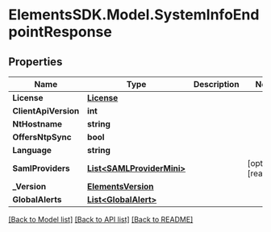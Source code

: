 # ElementsSDK.Model.SystemInfoEndpointResponse

## Properties

Name | Type | Description | Notes
------------ | ------------- | ------------- | -------------
**License** | [**License**](License.md) |  | 
**ClientApiVersion** | **int** |  | 
**NtHostname** | **string** |  | 
**OffersNtpSync** | **bool** |  | 
**Language** | **string** |  | 
**SamlProviders** | [**List&lt;SAMLProviderMini&gt;**](SAMLProviderMini.md) |  | [optional] [readonly] 
**_Version** | [**ElementsVersion**](ElementsVersion.md) |  | 
**GlobalAlerts** | [**List&lt;GlobalAlert&gt;**](GlobalAlert.md) |  | 

[[Back to Model list]](../README.md#documentation-for-models) [[Back to API list]](../README.md#documentation-for-api-endpoints) [[Back to README]](../README.md)


